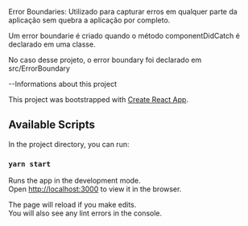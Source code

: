 Error Boundaries:
Utilizado para capturar erros em qualquer parte da aplicação sem quebra a aplicação por completo.

Um error boundarie é criado quando o método componentDidCatch é declarado em uma classe.

No caso desse projeto, o error boundary foi declarado em src/ErrorBoundary


--Informations about this project

This project was bootstrapped with [Create React App](https://github.com/facebook/create-react-app).

## Available Scripts

In the project directory, you can run:

### `yarn start`

Runs the app in the development mode.<br />
Open [http://localhost:3000](http://localhost:3000) to view it in the browser.

The page will reload if you make edits.<br />
You will also see any lint errors in the console.

